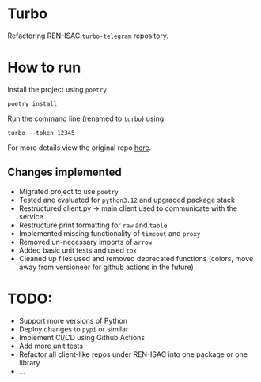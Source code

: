 # Turbo

Refactoring REN-ISAC `turbo-telegram` repository.

# How to run

Install the project using `poetry`

```
poetry install
```

Run the command line (renamed to `turbo`) using

```
turbo --token 12345
```

For more details view the original repo [here](https://github.com/renisac/turbo-telegram/tree/main).

## Changes implemented

* Migrated project to use `poetry`
* Tested ane evaluated for `python3.12` and upgraded package stack
* Restructured client.py -> main client used to communicate with the service
* Restructure print formatting for `raw` and `table`
* Implemented missing functionality of `timeout` and `proxy`
* Removed un-necessary imports of `arrow`
* Added basic unit tests and used `tox`
* Cleaned up files used and removed deprecated functions (colors, move away from versioneer for github actions in the future)

# TODO:

* Support more versions of Python
* Deploy changes to `pypi` or similar
* Implement CI/CD using Github Actions
* Add more unit tests
* Refactor all client-like repos under REN-ISAC into one package or one library
* ...
